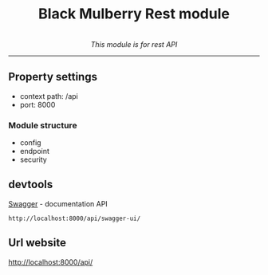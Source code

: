 <h1 align="center">Black Mulberry Rest module</h1>
<p align="center">
<br>
  <i>This module is for rest API</i>
  <br>
</p>
<hr>

## Property settings

- context path: /api
- port: 8000

### Module structure

- config
- endpoint
- security

## devtools

[Swagger](http://localhost:8000/api/swagger-ui/) - documentation API

```
http://localhost:8000/api/swagger-ui/
```

## Url website

[http://localhost:8000/api/](http://localhost:8000/api/)